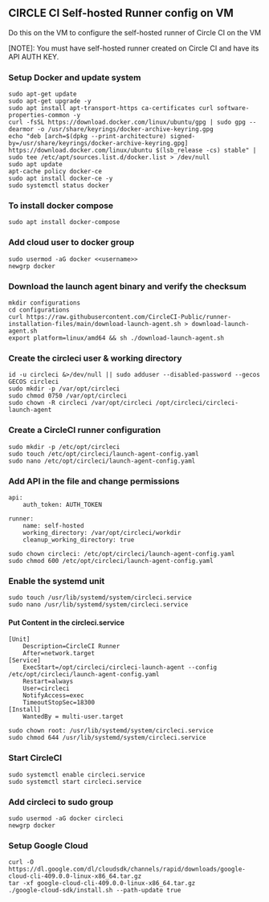 ## CIRCLE CI Self-hosted Runner config on VM

Do this on the VM to configure the self-hosted runner of Circle CI on the VM

[NOTE]: You must have self-hosted runner created on Circle CI and have its API AUTH KEY.
### Setup Docker and update system
```
sudo apt-get update
sudo apt-get upgrade -y
sudo apt install apt-transport-https ca-certificates curl software-properties-common -y
curl -fsSL https://download.docker.com/linux/ubuntu/gpg | sudo gpg --dearmor -o /usr/share/keyrings/docker-archive-keyring.gpg
echo "deb [arch=$(dpkg --print-architecture) signed-by=/usr/share/keyrings/docker-archive-keyring.gpg] https://download.docker.com/linux/ubuntu $(lsb_release -cs) stable" | sudo tee /etc/apt/sources.list.d/docker.list > /dev/null
sudo apt update
apt-cache policy docker-ce
sudo apt install docker-ce -y
sudo systemctl status docker
```
### To install docker compose
```
sudo apt install docker-compose
```

### Add cloud user to docker group
```
sudo usermod -aG docker <<username>>
newgrp docker
```
### Download the launch agent binary and verify the checksum
```
mkdir configurations
cd configurations
curl https://raw.githubusercontent.com/CircleCI-Public/runner-installation-files/main/download-launch-agent.sh > download-launch-agent.sh
export platform=linux/amd64 && sh ./download-launch-agent.sh
```

### Create the circleci user & working directory
```
id -u circleci &>/dev/null || sudo adduser --disabled-password --gecos GECOS circleci
sudo mkdir -p /var/opt/circleci
sudo chmod 0750 /var/opt/circleci
sudo chown -R circleci /var/opt/circleci /opt/circleci/circleci-launch-agent
```

### Create a CircleCI runner configuration
```
sudo mkdir -p /etc/opt/circleci
sudo touch /etc/opt/circleci/launch-agent-config.yaml
sudo nano /etc/opt/circleci/launch-agent-config.yaml
```
### Add API in the file and change permissions
```
api:
    auth_token: AUTH_TOKEN

runner:
    name: self-hosted
    working_directory: /var/opt/circleci/workdir
    cleanup_working_directory: true
```
```
sudo chown circleci: /etc/opt/circleci/launch-agent-config.yaml
sudo chmod 600 /etc/opt/circleci/launch-agent-config.yaml
```

### Enable the systemd unit
```
sudo touch /usr/lib/systemd/system/circleci.service
sudo nano /usr/lib/systemd/system/circleci.service
```
#### Put Content in the circleci.service
```
[Unit]
    Description=CircleCI Runner
    After=network.target
[Service]
    ExecStart=/opt/circleci/circleci-launch-agent --config /etc/opt/circleci/launch-agent-config.yaml
    Restart=always
    User=circleci
    NotifyAccess=exec
    TimeoutStopSec=18300
[Install]
    WantedBy = multi-user.target
```
```    
sudo chown root: /usr/lib/systemd/system/circleci.service
sudo chmod 644 /usr/lib/systemd/system/circleci.service
```

### Start CircleCI
```
sudo systemctl enable circleci.service
sudo systemctl start circleci.service
```

### Add circleci to sudo group
```
sudo usermod -aG docker circleci
newgrp docker
```

### Setup Google Cloud
```
curl -O https://dl.google.com/dl/cloudsdk/channels/rapid/downloads/google-cloud-cli-409.0.0-linux-x86_64.tar.gz
tar -xf google-cloud-cli-409.0.0-linux-x86_64.tar.gz
./google-cloud-sdk/install.sh --path-update true
```

